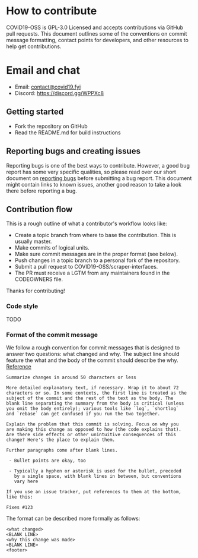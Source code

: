 # How to contribute

COVID19-OSS is GPL-3.0 Licensed and accepts contributions via GitHub pull requests. This document outlines some of the conventions on commit message formatting, contact points for developers, and other resources to help get contributions.

# Email and chat

- Email: contact@covid19.fyi
- Discord: https://discord.gg/WPPXc8

## Getting started

- Fork the repository on GitHub
- Read the README.md for build instructions

## Reporting bugs and creating issues

Reporting bugs is one of the best ways to contribute. However, a good bug report has some very specific qualities, so please read over our short document on [reporting bugs][reporting-bug] before submitting a bug report. This document might contain links to known issues, another good reason to take a look there before reporting a bug.

## Contribution flow

This is a rough outline of what a contributor's workflow looks like:

- Create a topic branch from where to base the contribution. This is usually master.
- Make commits of logical units.
- Make sure commit messages are in the proper format (see below).
- Push changes in a topic branch to a personal fork of the repository.
- Submit a pull request to COVID19-OSS/scraper-interfaces.
- The PR must receive a LGTM from any maintainers found in the CODEOWNERS file.

Thanks for contributing!

### Code style

TODO

### Format of the commit message

We follow a rough convention for commit messages that is designed to answer two
questions: what changed and why. The subject line should feature the what and
the body of the commit should describe the why. [Reference](https://chris.beams.io/posts/git-commit/)

```
Summarize changes in around 50 characters or less

More detailed explanatory text, if necessary. Wrap it to about 72
characters or so. In some contexts, the first line is treated as the
subject of the commit and the rest of the text as the body. The
blank line separating the summary from the body is critical (unless
you omit the body entirely); various tools like `log`, `shortlog`
and `rebase` can get confused if you run the two together.

Explain the problem that this commit is solving. Focus on why you
are making this change as opposed to how (the code explains that).
Are there side effects or other unintuitive consequences of this
change? Here's the place to explain them.

Further paragraphs come after blank lines.

 - Bullet points are okay, too

 - Typically a hyphen or asterisk is used for the bullet, preceded
   by a single space, with blank lines in between, but conventions
   vary here

If you use an issue tracker, put references to them at the bottom,
like this:

Fixes #123
```

The format can be described more formally as follows:

```
<what changed>
<BLANK LINE>
<why this change was made>
<BLANK LINE>
<footer>
```

[reporting-bug]: ./Documentation/reporting-bugs.md
